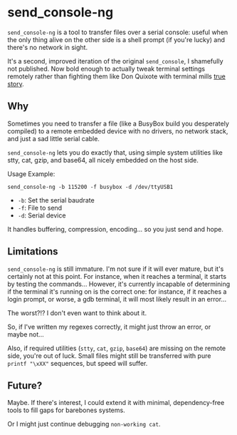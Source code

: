 # send_console-ng

`send_console-ng` is a tool to transfer files over a serial console:
useful when the only thing alive on the other side is a shell prompt
(if you're lucky) and there's no network in sight.

It's a second, improved iteration of the original `send_console`, I 
shamefully not published.
Now bold enough to actually tweak terminal settings remotely rather
than fighting them like Don Quixote with terminal mills [true story](https://carminatialessandro.blogspot.com).

## Why

Sometimes you need to transfer a file (like a BusyBox build you 
desperately compiled) to a remote embedded device with no drivers, 
no network stack, and just a sad little serial cable.

`send_console-ng` lets you do exactly that, using simple system 
utilities like stty, cat, gzip, and base64, all nicely embedded 
on the host side.

Usage Example:
```
send_console-ng -b 115200 -f busybox -d /dev/ttyUSB1
```
* `-b`: Set the serial baudrate
* `-f`: File to send
* `-d`: Serial device

It handles buffering, compression, encoding... 
so you just send and hope.

## Limitations

`send_console-ng` is still immature. I'm not sure if it will ever 
mature, but it's certainly not at this point.
For instance, when it reaches a terminal, it starts by testing the 
commands... 
However, it's currently incapable of determining if the terminal 
it's running on is the correct one: for instance, if it reaches a 
login prompt, or worse, a gdb terminal, it will most likely result 
in an error...

The worst?!? I don't even want to think about it.

So, if I've written my regexes correctly, it might just throw an 
error, or maybe not...

Also, if required utilities (`stty`, `cat`, `gzip`, `base64`) are 
missing on the remote side, you're out of luck. 
Small files might 
still be transferred with pure `printf "\xXX"` sequences, but speed will suffer.

## Future?

Maybe. If there's interest, I could extend it with minimal, 
dependency-free tools to fill gaps for barebones systems.

Or I might just continue debugging `non-working cat`.
